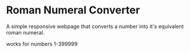 # Roman Numeral Converter
A simple responsive webpage that converts a number into it's equivalent roman numeral.

works for numbers 1-399999
